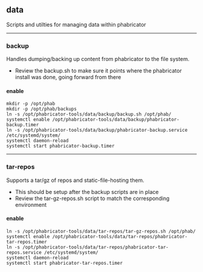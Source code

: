 data
----
Scripts and utilties for managing data within phabricator

---

### backup
Handles dumping/backing up content from phabricator to the file system.

* Review the backup.sh to make sure it points where the phabricator install was done, going forward from there

#### enable

```
mkdir -p /opt/phab
mkdir -p /opt/phab/backups
ln -s /opt/phabricator-tools/data/backup/backup.sh /opt/phab/
systemctl enable /opt/phabricator-tools/data/backup/phabricator-backup.timer
ln -s /opt/phabricator-tools/data/backup/phabricator-backup.service /etc/systemd/system/
systemctl daemon-reload
systemctl start phabricator-backup.timer
```

---

### tar-repos
Supports a tar/gz of repos and static-file-hosting them. 

* This should be setup after the backup scripts are in place
* Review the tar-gz-repos.sh script to match the corresponding environment

#### enable

```
ln -s /opt/phabricator-tools/data/tar-repos/tar-gz-repos.sh /opt/phab/
systemctl enable /opt/phabricator-tools/data/tar-repos/phabricator-tar-repos.timer
ln -s /opt/phabricator-tools/data/tar-repos/phabricator-tar-repos.service /etc/systemd/system/
systemctl daemon-reload
systemctl start phabricator-tar-repos.timer
```
